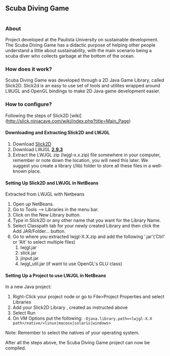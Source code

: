 ## Scuba Diving Game
<p align="center"><img src="https://i.imgur.com/UvQGaZk.gifv" alt=""></p>

### About

Project developed at the Paulista University on sustainable development. The Scuba Diving Game has a didactic purpose of helping other people understand a little about sustainability, with the main scenario being a scuba diver who collects garbage at the bottom of the ocean.

### How does it work?

Scuba Diving Game was developed through a 2D Java Game Library, called Slick2D. Slick2d is an easy to use set of tools and utilites wrapped around LWJGL and OpenGL bindings to make 2D Java game development easier.

### How to configure?
Following the steps of Slick2D [wiki] (http://slick.ninjacave.com/wiki/index.php?title=Main_Page)
#### Downloading and Extracting Slick2D and LWJGL
1. Download [Slick2D](http://slick.ninjacave.com/)
2. Download LWJGL **[2.9.3](https://sourceforge.net/projects/java-game-lib/files/Official%20Releases/LWJGL%202.9.3/)**
3. Extract the LWJGL zip (lwjgl-x.x.zip) file somewhere in your computer, remember or note down the location, you will need this later. We suggest you create a library (/lib) folder to store all these files in a well-known place.

#### Setting Up Slick2D and LWJGL in NetBeans
Extracted from LWJGL with Netbeans
1. Open up NetBeans.
2. Go to Tools --> Libraries in the menu bar.
3. Click on the New Library button.
4. Type in Slick2D or any other name that you want for the Library Name.
5. Select Classpath tab for your newly created Library and then click the Add JAR/Folder... button.
6. Go to where you extracted lwjgl-X.X.zip and add the following '.jar'('Ctrl' or 'Alt' to select multiple files)
   1. lwjgl.jar
   2. slick.jar
   3. jinput.jar
   4. lwjgl_util.jar (if want to use OpenGL's GLU class)

#### Setting Up a Project to use LWJGL in NetBeans
In a new Java project:
1. Right-Click your project node or go to File>Project Properties and select Libraries
2. Add your Slick2D Library , created as instructed above
3. Select Run
4. On VM Options put the following:
   `-Djava.library.path=<lwjgl-X.X path>/native/<linux|macosx|solaris|windows>`
   
Note: Remember to select the natives of your operating system.

After all the steps above, the Scuba Diving Game project can now be compiled.
